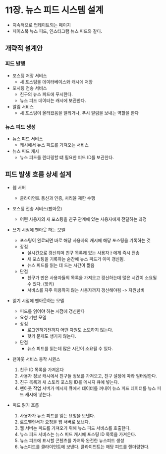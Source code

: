 # 11장. 뉴스 피드 시스템 설계
- 지속적으로 업데이트되는 페이지
- 페이스북 뉴스 피드, 인스타그램 뉴스 피드와 같다. 

## 개략적 설계안

### 피드 발행
- 포스팅 저장 서비스
  - 새 포스팅을 데이터베이스와 캐시에 저장
- 포시팅 전송 서비스
  - 친구의 뉴스 피드에 푸시한다.
  - 뉴스 피드 데이터는 캐시에 보관한다.
- 알림 서비스
  - 새 포스팅이 올라왔음을 알리거나, 푸시 알림을 보내는 역할을 한다

### 뉴스 피드 생성
- 뉴스 피드 서비스 
  - 캐시에서 뉴스 피드를 가져오는 서비스
- 뉴스 피드 캐시
  - 뉴스 피드를 렌더링할 떄 필요한 피드 ID를 보관한다.

## 피드 발생 흐름 상세 설계
- 웹 서버
  - 클라이언트 통신과 인증, 처리율 제한 수행
- 포스팅 전송 서비스(팬아웃)
  - 어떤 사용자의 새 포스팅을 친구 관계에 있는 사용자에게 전달하는 과정
- 쓰기 시점에 팬아웃 하는 모델
  - 포스팅이 완료되면 바로 해당 사용자의 캐시에 해당 포스팅을 기록하는 것
  - 장점
    - 실시간으로 갱신되며 친구 목록레 있는 사용자ㅏ에게 즉시 전송
    - 새 포스팅을 기록하는 순간에 뉴스 피드가 이미 갱신됨. 
    - 뉴스 피드를 읽는 데 드는 시간이 짦음
  - 단점
    - 친구가 만은 사용자들의 목록을 가져오고 갱신하는데 많은 시간이 소요될 수 있다. (핫키)
    - 서비스를 자주 이용하지 않는 사용자까지 갱신해야됨 -> 자원낭비
- 읽기 시점에 팬아웃하는 모델
  - 피드를 읽어야 하는 시점에 갱신한다 
  - 요청 기반 모델
  - 장점
    - 로그인하기전까지 어떤 자원도 소모하지 않는다.
    - 핫키 문제도 생기지 않는다.
  - 단점
    - 뉴스 피드를 읽는데 많은 시간이 소요될 수 있다.

- 팬아웃 서비스 동작 시퀀스
  1. 친구 ID 목록을 가져온다 
  2. 사용자 정보 캐시에서 친구들 정보를 가져오고, 친구 설정에 따라 필터링한다.
  3. 친구 목록과 새 스토리 포스팅 ID를 메시지 큐에 넣는다.
  4. 팬아웃 작업 서버가 메시지 큐에서 데이터를 꺼내어 뉴스 피드 데이터를 뉴스 피드 캐시에 넣는다.

- 피드 읽기 흐름 
  1. 사용자가 뉴스 피드를 읽는 요청을 보낸다.
  2. 로드밸런서가 요청을 웹 서버로 보낸다. 
  3. 웹 서버는 피드를 가져오기 위해 뉴스 피드 서비스를 호출한다.
  4. 뉴스 피드 서비스는 뉴스 피드 캐시에 포스팅 ID 목록을 가져온다.
  5. 뉴스 피드에 표시할 콘첸츠를 가져와 완전한 뉴스피드 생성
  6. 뉴스피드를 클라이언트에 보낸다. 클라이언트는 해당 피드를 렌더링한다.

